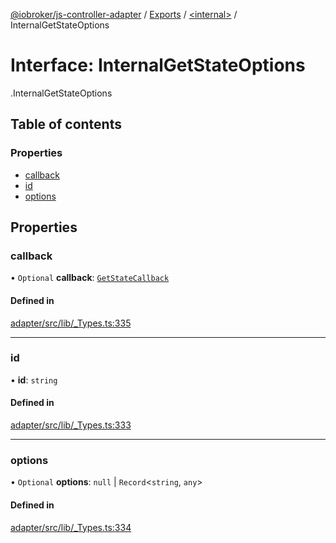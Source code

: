 [@iobroker/js-controller-adapter](../README.md) / [Exports](../modules.md) / [<internal\>](../modules/internal_.md) / InternalGetStateOptions

# Interface: InternalGetStateOptions

[<internal>](../modules/internal_.md).InternalGetStateOptions

## Table of contents

### Properties

- [callback](internal_.InternalGetStateOptions.md#callback)
- [id](internal_.InternalGetStateOptions.md#id)
- [options](internal_.InternalGetStateOptions.md#options)

## Properties

### callback

• `Optional` **callback**: [`GetStateCallback`](../modules/internal_.md#getstatecallback)

#### Defined in

[adapter/src/lib/_Types.ts:335](https://github.com/ioBroker/ioBroker.js-controller/blob/d87d529d/packages/adapter/src/lib/_Types.ts#L335)

___

### id

• **id**: `string`

#### Defined in

[adapter/src/lib/_Types.ts:333](https://github.com/ioBroker/ioBroker.js-controller/blob/d87d529d/packages/adapter/src/lib/_Types.ts#L333)

___

### options

• `Optional` **options**: ``null`` \| `Record`<`string`, `any`\>

#### Defined in

[adapter/src/lib/_Types.ts:334](https://github.com/ioBroker/ioBroker.js-controller/blob/d87d529d/packages/adapter/src/lib/_Types.ts#L334)
